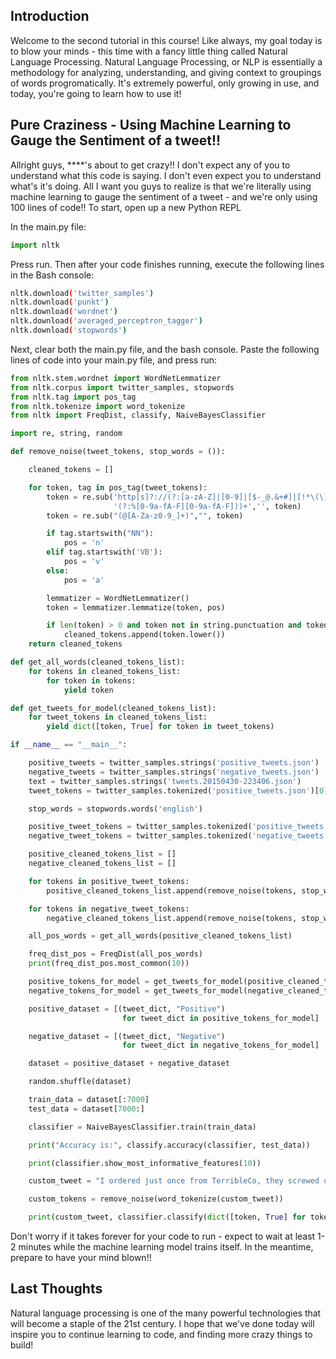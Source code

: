## Introduction
Welcome to the second tutorial in this course! Like always, my goal today is to blow your minds - this time with a fancy little thing called Natural Language Processing. Natural Language Processing, or NLP is essentially a methodology for analyzing, understanding, and giving context to groupings of words progromatically. It's extremely powerful, only growing in use, and today, you're going to learn how to use it!

## Pure Craziness - Using Machine Learning to Gauge the Sentiment of a tweet!!
Allright guys, ****'s about to get crazy!! I don't expect any of you to understand what this code is saying. I don't even expect you to understand what's it's doing. All I want you guys to realize is that we're literally using machine learning to gauge the sentiment of a tweet - and we're only using 100 lines of code!! To start, open up a new Python REPL

In the main.py file:
```python
import nltk
```

Press run. Then after your code finishes running, execute the following lines in the Bash console:
```bash
nltk.download('twitter_samples')
nltk.download('punkt')
nltk.download('wordnet')
nltk.download('averaged_perceptron_tagger')
nltk.download('stopwords')
```

Next, clear both the main.py file, and the bash console. Paste the following lines of code into your main.py file, and press run:

```python
from nltk.stem.wordnet import WordNetLemmatizer
from nltk.corpus import twitter_samples, stopwords
from nltk.tag import pos_tag
from nltk.tokenize import word_tokenize
from nltk import FreqDist, classify, NaiveBayesClassifier

import re, string, random

def remove_noise(tweet_tokens, stop_words = ()):

    cleaned_tokens = []

    for token, tag in pos_tag(tweet_tokens):
        token = re.sub('http[s]?://(?:[a-zA-Z]|[0-9]|[$-_@.&+#]|[!*\(\),]|'\
                       '(?:%[0-9a-fA-F][0-9a-fA-F]))+','', token)
        token = re.sub("(@[A-Za-z0-9_]+)","", token)

        if tag.startswith("NN"):
            pos = 'n'
        elif tag.startswith('VB'):
            pos = 'v'
        else:
            pos = 'a'

        lemmatizer = WordNetLemmatizer()
        token = lemmatizer.lemmatize(token, pos)

        if len(token) > 0 and token not in string.punctuation and token.lower() not in stop_words:
            cleaned_tokens.append(token.lower())
    return cleaned_tokens

def get_all_words(cleaned_tokens_list):
    for tokens in cleaned_tokens_list:
        for token in tokens:
            yield token

def get_tweets_for_model(cleaned_tokens_list):
    for tweet_tokens in cleaned_tokens_list:
        yield dict([token, True] for token in tweet_tokens)

if __name__ == "__main__":

    positive_tweets = twitter_samples.strings('positive_tweets.json')
    negative_tweets = twitter_samples.strings('negative_tweets.json')
    text = twitter_samples.strings('tweets.20150430-223406.json')
    tweet_tokens = twitter_samples.tokenized('positive_tweets.json')[0]

    stop_words = stopwords.words('english')

    positive_tweet_tokens = twitter_samples.tokenized('positive_tweets.json')
    negative_tweet_tokens = twitter_samples.tokenized('negative_tweets.json')

    positive_cleaned_tokens_list = []
    negative_cleaned_tokens_list = []

    for tokens in positive_tweet_tokens:
        positive_cleaned_tokens_list.append(remove_noise(tokens, stop_words))

    for tokens in negative_tweet_tokens:
        negative_cleaned_tokens_list.append(remove_noise(tokens, stop_words))

    all_pos_words = get_all_words(positive_cleaned_tokens_list)

    freq_dist_pos = FreqDist(all_pos_words)
    print(freq_dist_pos.most_common(10))

    positive_tokens_for_model = get_tweets_for_model(positive_cleaned_tokens_list)
    negative_tokens_for_model = get_tweets_for_model(negative_cleaned_tokens_list)

    positive_dataset = [(tweet_dict, "Positive")
                         for tweet_dict in positive_tokens_for_model]

    negative_dataset = [(tweet_dict, "Negative")
                         for tweet_dict in negative_tokens_for_model]

    dataset = positive_dataset + negative_dataset

    random.shuffle(dataset)

    train_data = dataset[:7000]
    test_data = dataset[7000:]

    classifier = NaiveBayesClassifier.train(train_data)

    print("Accuracy is:", classify.accuracy(classifier, test_data))

    print(classifier.show_most_informative_features(10))

    custom_tweet = "I ordered just once from TerribleCo, they screwed up, never used the app again."

    custom_tokens = remove_noise(word_tokenize(custom_tweet))

    print(custom_tweet, classifier.classify(dict([token, True] for token in custom_tokens)))
```

Don't worry if it takes forever for your code to run - expect to wait at least 1-2 minutes while the machine learning model trains itself. In the meantime, prepare to have your mind blown!!

## Last Thoughts
Natural language processing is one of the many powerful technologies that will become a staple of the 21st century. I hope that we've done today will inspire you to continue learning to code, and finding more crazy things to build!